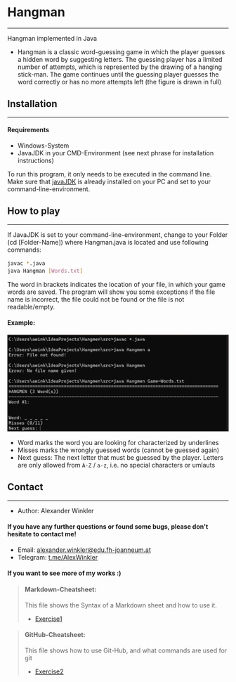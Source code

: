 # Hangman
***
Hangman implemented in Java

+ Hangman is a classic word-guessing game in which the player guesses a hidden word by suggesting letters. 
The guessing player has a limited number of attempts, which is represented by the drawing of a hanging stick-man.
The game continues until the guessing player guesses the word correctly or has no more attempts left 
(the figure is drawn in full)


## Installation
***

#### Requirements

- Windows-System
- JavaJDK in your CMD-Environment (see next phrase for installation instructions)

To run this program, it only needs to be executed in the command line. Make sure that [javaJDK](https://www.oracle.com/java/technologies/downloads/)
is already installed on your PC and set to your command-line-environment.


## How to play
***
If JavaJDK is set to your command-line-environment, change to your Folder (cd [Folder-Name]) where Hangman.java
is located and use following commands:

```bash
javac *.java
java Hangman [Words.txt]
```
The word in brackets indicates the location of your file, in which your game words are saved.
The program will show you some exceptions if the file name is incorrect, the file
could not be found or the file is not readable/empty.

#### Example:
![Example](./images/ex1_1.jpg)

- Word marks the word you are looking for characterized by underlines
- Misses marks the wrongly guessed words (cannot be guessed again)
- Next guess: The next letter that must be guessed by the player. Letters are only allowed from ```A-Z``` / ```a-z```, 
i.e. no special characters or umlauts


## Contact
***
- Author: Alexander Winkler

#### If you have any further questions or found some bugs, please don't hesitate to contact me!

- Email: [alexander.winkler@edu.fh-joanneum.at](mailto:alexander.winkler@edu.fh-joanneum.at)
- Telegram: [t.me/AlexWinkler](t.me/AlexWinkler)


#### If you want to see more of my works :)


> #### Markdown-Cheatsheet:
> This file shows the Syntax of a Markdown sheet and how to use it.
> * [Exercise1](./exercise1.md)


> #### GitHub-Cheatsheet:
> This file shows how to use Git-Hub, and what commands are used for git
> * [Exercise2](exercise2.md)